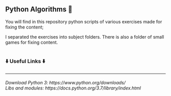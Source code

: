 <h2>Python Algorithms 🐍</h2>

<p>You will find in this repository python scripts of various exercises made for fixing the content;</p>
I separated the exercises into subject folders. There is also a folder of small games for fixing content. 

<br>
<br>
<h3>⬇️ Useful Links ⬇️<h3>
<hr> 
<h6>
Download Python 3: https://www.python.org/downloads/<br>
Libs and modules: https://docs.python.org/3.7/library/index.html
</h6>
